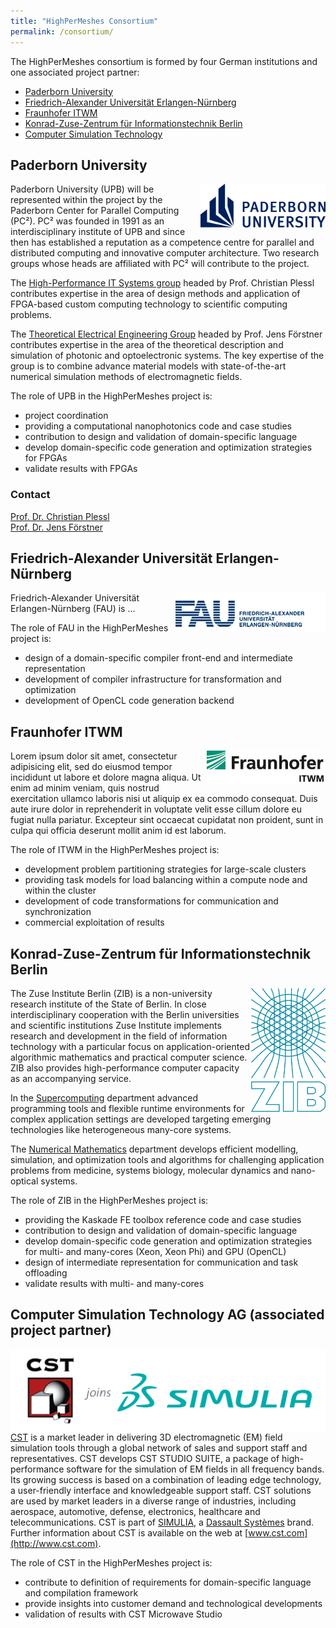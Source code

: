```yaml
---
title: "HighPerMeshes Consortium"
permalink: /consortium/
---
```


The HighPerMeshes consortium is formed by four German institutions and one associated project partner:

* [Paderborn University](#upb)
* [Friedrich-Alexander Universität Erlangen-Nürnberg](#fau)
* [Fraunhofer ITWM](#itwm)
* [Konrad-Zuse-Zentrum für Informationstechnik Berlin](#zib)
* [Computer Simulation Technology](#cst)

<a name="upb"></a>
## Paderborn University ##

<picture>
<img src="/assets/images/Logo-UPB.png" style="float:right;" width="200" title="Paderborn University Logo">
</picture>

Paderborn University (UPB) will be represented within the project by the Paderborn Center for Parallel Computing (PC²). PC² was founded in 1991 as an interdisciplinary institute of UPB and since then has established a reputation as a competence centre for parallel and distributed computing and innovative computer architecture. Two research groups whose heads are affiliated with PC² will contribute to the project.

The [High-Performance IT Systems group](http://cs.uni-paderborn.de/hit) headed by Prof. Christian Plessl contributes expertise in the area of design methods and application of FPGA-based custom computing technology to scientific computing problems.

The [Theoretical Electrical Engineering Group](http://tet.uni-paderborn.de) headed by Prof. Jens Förstner contributes expertise in the area of the theoretical description and simulation of photonic and optoelectronic systems. The key expertise of the group is to combine advance material models with state-of-the-art numerical simulation methods of electromagnetic fields.

The role of UPB in the HighPerMeshes project is:
* project coordination
* providing a computational nanophotonics code and case studies
* contribution to design and validation of domain-specific language
* develop domain-specific code generation and optimization strategies for FPGAs
* validate results with FPGAs

### Contact ###

[Prof. Dr. Christian Plessl](mailto:christian.plessl@uni-paderborn.de)  
[Prof. Dr. Jens Förstner](mailto:jens.foerstner@uni-paderborn.de)  


<a name="fau"></a>
## Friedrich-Alexander Universität Erlangen-Nürnberg ##

<picture>
<img src="/assets/images/Logo-FAU.png" style="float:right;" title="FAU Logo">
</picture>

Friedrich-Alexander Universität Erlangen-Nürnberg (FAU) is ...

The role of FAU in the HighPerMeshes project is:
* design of a domain-specific compiler front-end and intermediate representation
* development of compiler infrastructure for transformation and optimization
* development of OpenCL code generation backend


<a name="itwm"></a>
## Fraunhofer ITWM ##

<picture>
<img src="/assets/images/Logo-ITWM.png" style="float:right;" title="ITWM Logo">
</picture>

Lorem ipsum dolor sit amet, consectetur adipisicing elit, sed do eiusmod tempor incididunt ut labore et dolore magna aliqua. Ut enim ad minim veniam, quis nostrud exercitation ullamco laboris nisi ut aliquip ex ea commodo consequat. Duis aute irure dolor in reprehenderit in voluptate velit esse cillum dolore eu fugiat nulla pariatur. Excepteur sint occaecat cupidatat non proident, sunt in culpa qui officia deserunt mollit anim id est laborum.

The role of ITWM in the HighPerMeshes project is:
* development problem partitioning strategies for large-scale clusters
* providing task models for load balancing within a compute node and within the cluster
* development of code transformations for communication and synchronization
* commercial exploitation of results

<a name="zib"></a>
## Konrad-Zuse-Zentrum für Informationstechnik Berlin ##

<picture>
<img src="/assets/images/Logo-ZIB.png" width="120" style="float:right;" title="FAU Logo">
</picture>

The Zuse Institute Berlin (ZIB) is a non-university research institute of the State of Berlin. In close interdisciplinary cooperation with the Berlin universities and scientific institutions Zuse Institute implements research and development in the field of information technology with a particular focus on application-oriented algorithmic mathematics and practical computer science. ZIB also provides high-performance computer capacity as an accompanying service.

In the [Supercomputing](http://www.zib.de/institute/parallel-and-distributed-computing/supercomputing) department advanced programming tools and flexible runtime environments for complex application settings are developed targeting emerging technologies like heterogeneous many-core systems.

The [Numerical Mathematics](http://www.zib.de/numeric) department develops efficient modelling, simulation, and optimization tools and algorithms for challenging application problems from medicine, systems biology, molecular dynamics and nano-optical systems.

The role of ZIB in the HighPerMeshes project is:

* providing the Kaskade FE toolbox reference code and case studies
* contribution to design and validation of domain-specific language
* develop domain-specific code generation and optimization strategies
  for multi- and many-cores (Xeon, Xeon Phi) and GPU (OpenCL)
* design of intermediate representation for communication and task
  offloading
* validate results with multi- and many-cores

<a name="cst"></a>
## Computer Simulation Technology AG (associated project partner) ##

<picture>
<img src="/assets/images/Logo-CST.png" style="float:right;" title="CST Logo">
</picture>

[CST](http://www.cst.com) is a market leader in delivering 3D electromagnetic (EM) field simulation tools through a global network of sales and support staff and representatives. CST develops CST STUDIO SUITE, a package of high-performance software for the simulation of EM fields in all frequency bands. Its growing success is based on a combination of leading edge technology, a user-friendly interface and knowledgeable support staff. CST solutions are used by market leaders in a diverse range of industries, including aerospace, automotive, defense, electronics, healthcare and telecommunications. CST is part of [SIMULIA](http://www.3ds.com/simulia), a [Dassault Systèmes](http://www.3ds.com) brand. Further information about CST is available on the web at [www.cst.com](http://www.cst.com).



The role of CST in the HighPerMeshes project is:
* contribute to definition of requirements for domain-specific language and compilation framework
* provide insights into customer demand and technological developments
* validation of results with CST Microwave Studio
